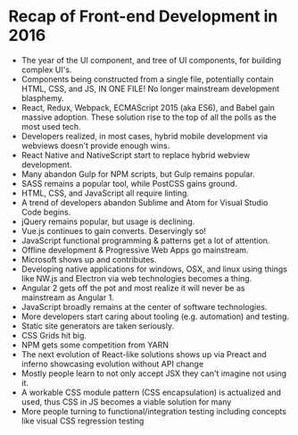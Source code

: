# Recap of Front-end Development in 2016

* The year of the UI component, and tree of UI components, for building complex UI's. 
* Components being constructed from a single file, potentially contain HTML, CSS, and JS, IN ONE FILE! No longer mainstream development blasphemy.
* React, Redux, Webpack, ECMAScript 2015 (aka ES6), and Babel gain massive adoption. These solution rise to the top of all the polls as the most used tech.
* Developers realized, in most cases, hybrid mobile development via webviews doesn't provide enough wins.
* React Native and NativeScript start to replace hybrid webview development.
* Many abandon Gulp for NPM scripts, but Gulp remains popular.
* SASS remains a popular tool, while PostCSS gains ground.
* HTML, CSS, and JavaScript all require linting.
* A trend of developers abandon Sublime and Atom for Visual Studio Code begins.
* jQuery remains popular, but usage is declining.
* Vue.js continues to gain converts. Deservingly so!
* JavaScript functional programming & patterns get a lot of attention.
* Offline development & Progressive Web Apps go mainstream.
* Microsoft shows up and contributes.
* Developing native applications for windows, OSX, and linux using things like NW.js and Electron via web technologies becomes a thing.
* Angular 2 gets off the pot and most realize it will never be as mainstream as Angular 1.
* JavaScript broadly remains at the center of software technologies.
* More developers start caring about tooling (e.g. automation) and testing.
* Static site generators are taken seriously.
* CSS Grids hit big.
* NPM gets some competition from YARN
* The next evolution of React-like solutions shows up via Preact and inferno showcasing evolution without API change
* Mostly people learn to not only accept JSX they can't imagine not using it.
* A workable CSS module pattern (CSS encapsulation) is actualized and used, thus CSS in JS becomes a viable solution for many
* More people turning to functional/integration testing including concepts like visual CSS regression testing